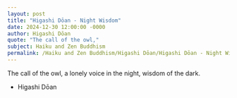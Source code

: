 ```yaml
---
layout: post
title: "Higashi Dōan - Night Wisdom"
date: 2024-12-30 12:00:00 -0000
author: Higashi Dōan
quote: "The call of the owl,"
subject: Haiku and Zen Buddhism
permalink: /Haiku and Zen Buddhism/Higashi Dōan/Higashi Dōan - Night Wisdom
---
```


The call of the owl,
a lonely voice in the night,
wisdom of the dark.

- Higashi Dōan
